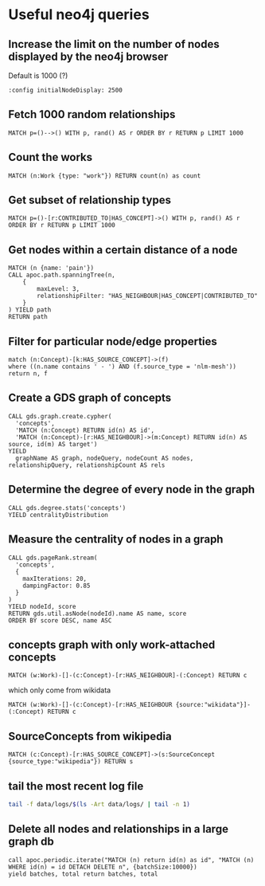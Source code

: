 # Useful neo4j queries

## Increase the limit on the number of nodes displayed by the neo4j browser

Default is 1000 (?)

```
:config initialNodeDisplay: 2500
```

## Fetch 1000 random relationships

```
MATCH p=()-->() WITH p, rand() AS r ORDER BY r RETURN p LIMIT 1000
```

## Count the works

```
MATCH (n:Work {type: "work"}) RETURN count(n) as count
```

## Get subset of relationship types

```
MATCH p=()-[r:CONTRIBUTED_TO|HAS_CONCEPT]->() WITH p, rand() AS r ORDER BY r RETURN p LIMIT 1000
```

## Get nodes within a certain distance of a node

```
MATCH (n {name: 'pain'})
CALL apoc.path.spanningTree(n, 
    {
        maxLevel: 3,
        relationshipFilter: "HAS_NEIGHBOUR|HAS_CONCEPT|CONTRIBUTED_TO"
    }
) YIELD path
RETURN path
```

## Filter for particular node/edge properties

```
match (n:Concept)-[k:HAS_SOURCE_CONCEPT]->(f)
where ((n.name contains ' - ') AND (f.source_type = 'nlm-mesh'))
return n, f
```

## Create a GDS graph of concepts

```
CALL gds.graph.create.cypher(
  'concepts',
  'MATCH (n:Concept) RETURN id(n) AS id',
  'MATCH (n:Concept)-[r:HAS_NEIGHBOUR]->(m:Concept) RETURN id(n) AS source, id(m) AS target')
YIELD
  graphName AS graph, nodeQuery, nodeCount AS nodes, relationshipQuery, relationshipCount AS rels
```

## Determine the degree of every node in the graph

```
CALL gds.degree.stats('concepts')
YIELD centralityDistribution
```

## Measure the centrality of nodes in a graph

```
CALL gds.pageRank.stream(
  'concepts', 
  {
    maxIterations: 20,
    dampingFactor: 0.85
  }
)
YIELD nodeId, score
RETURN gds.util.asNode(nodeId).name AS name, score
ORDER BY score DESC, name ASC
```

## concepts graph with only work-attached concepts

```
MATCH (w:Work)-[]-(c:Concept)-[r:HAS_NEIGHBOUR]-(:Concept) RETURN c
```

which only come from wikidata

```
MATCH (w:Work)-[]-(c:Concept)-[r:HAS_NEIGHBOUR {source:"wikidata"}]-(:Concept) RETURN c
```

## SourceConcepts from wikipedia

```
MATCH (c:Concept)-[r:HAS_SOURCE_CONCEPT]->(s:SourceConcept {source_type:"wikipedia"}) RETURN s
```

## tail the most recent log file

```sh
tail -f data/logs/$(ls -Art data/logs/ | tail -n 1)
```

## Delete all nodes and relationships in a large graph db

```
call apoc.periodic.iterate("MATCH (n) return id(n) as id", "MATCH (n) WHERE id(n) = id DETACH DELETE n", {batchSize:10000})
yield batches, total return batches, total
```
